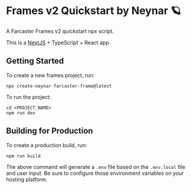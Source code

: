 # Frames v2 Quickstart by Neynar 🪐

A Farcaster Frames v2 quickstart npx script.

This is a [NextJS](https://nextjs.org/) + TypeScript + React app.

## Getting Started

To create a new frames project, run:
```{bash}
npx create-neynar-farcaster-frame@latest
```

To run the project:
```{bash}
cd <PROJECT_NAME>
npm run dev
```

## Building for Production

To create a production build, run:
```{bash}
npm run build
```

The above command will generate a `.env` file based on the `.env.local` file and user input. Be sure to configure those environment variables on your hosting platform.
